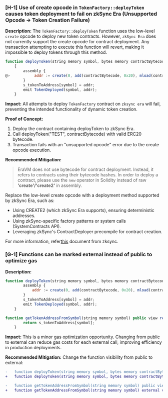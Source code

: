 ### [H-1] Use of create opcode in `TokenFactory::deployToken` causes token deployment to fail on zkSync Era (Unsupported Opcode → Token Creation Failure)

**Description:** The `TokenFactory::deployToken` function uses the low-level `create` opcode to deploy new token contracts. However, `zkSync Era` does not currently support the create opcode for contract deployment. Any transaction attempting to execute this function will revert, making it impossible to deploy tokens through this method.

```js
function deployToken(string memory symbol, bytes memory contractBytecode) public onlyOwner returns (address addr)
    {
        assembly {
@>           addr := create(0, add(contractBytecode, 0x20), mload(contractBytecode))
        }
        s_tokenToAddress[symbol] = addr;
        emit TokenDeployed(symbol, addr);
    }
```

**Impact:** All attempts to deploy `TokenFactory` contract on `zksync era` will fail, preventing the intended functionality of dynamic token creation.

**Proof of Concept:**

1. Deploy the contract containing deployToken to zkSync Era.
2. Call deployToken("TEST", contractBytecode) with valid ERC20 bytecode.
3. Transaction fails with an "unsupported opcode" error due to the create opcode execution.

**Recommended Mitigation:**

> EraVM does not use bytecode for contract deployment. Instead, it refers to contracts using their bytecode
> hashes. In order to deploy a contract, please use the `new` operator in Solidity instead of raw **'create'/'create2'** in assembly.

Replace the low-level create opcode with a deployment method supported by zkSync Era, such as:

- Using CREATE2 (which zkSync Era supports), ensuring deterministic addresses.
- Using zkSync-specific factory patterns or system calls (SystemContracts API).
- Leveraging zkSync's ContractDeployer precompile for contract creation.

For more information, refer[this](https://docs.zksync.io/zksync-protocol/differences/evm-instructions) document from zksync.

### [G-1] Functions can be marked external instead of public to optimize gas

**Description:**

```js
function deployToken(string memory symbol, bytes memory contractBytecode) public onlyOwner returns (address addr) {
        assembly {
            addr := create(0, add(contractBytecode, 0x20), mload(contractBytecode))
        }
        s_tokenToAddress[symbol] = addr;
        emit TokenDeployed(symbol, addr);
    }
```

```js
function getTokenAddressFromSymbol(string memory symbol) public view returns (address addr) {
        return s_tokenToAddress[symbol];
    }
```

**Impact:** This is a minor gas optimization opportunity. Changing from public to external can reduce gas costs for each external call, improving efficiency in production deployments.

**Recommended Mitigation:**
Change the function visibility from public to external:

```diff
-   function deployToken(string memory symbol, bytes memory contractBytecode) public onlyOwner returns (address addr) {}
+   function deployToken(string memory symbol, bytes memory contractBytecode) external onlyOwner returns (address addr) {}

-   function getTokenAddressFromSymbol(string memory symbol) public view returns (address addr) {}
+   function getTokenAddressFromSymbol(string memory symbol) external view returns (address addr) {}
```
